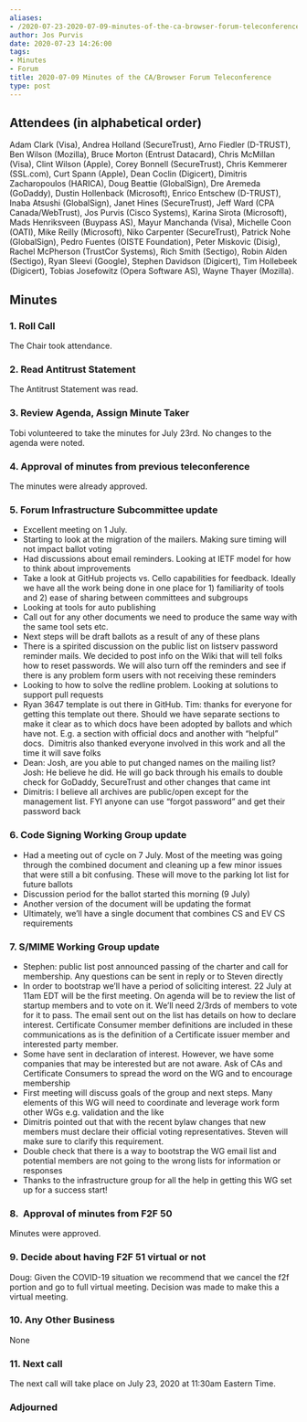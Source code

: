 ```yaml
---
aliases:
- /2020-07-23-2020-07-09-minutes-of-the-ca-browser-forum-teleconference/
author: Jos Purvis
date: 2020-07-23 14:26:00
tags:
- Minutes
- Forum
title: 2020-07-09 Minutes of the CA/Browser Forum Teleconference
type: post
---
```


## Attendees (in alphabetical order) 

Adam Clark (Visa), Andrea Holland (SecureTrust), Arno Fiedler (D-TRUST), Ben Wilson (Mozilla), Bruce Morton (Entrust Datacard), Chris McMillan (Visa), Clint Wilson (Apple), Corey Bonnell (SecureTrust), Chris Kemmerer (SSL.com), Curt Spann (Apple), Dean Coclin (Digicert), Dimitris Zacharopoulos (HARICA), Doug Beattie (GlobalSign), Dre Aremeda (GoDaddy), Dustin Hollenback (Microsoft), Enrico Entschew (D-TRUST), Inaba Atsushi (GlobalSign), Janet Hines (SecureTrust), Jeff Ward (CPA Canada/WebTrust), Jos Purvis (Cisco Systems), Karina Sirota (Microsoft), Mads Henriksveen (Buypass AS), Mayur Manchanda (Visa), Michelle Coon (OATI), Mike Reilly (Microsoft), Niko Carpenter (SecureTrust), Patrick Nohe (GlobalSign), Pedro Fuentes (OISTE Foundation), Peter Miskovic (Disig), Rachel McPherson (TrustCor Systems), Rich Smith (Sectigo), Robin Alden (Sectigo), Ryan Sleevi (Google), Stephen Davidson (Digicert), Tim Hollebeek (Digicert), Tobias Josefowitz (Opera Software AS), Wayne Thayer (Mozilla).

## Minutes 

### 1. Roll Call 

The Chair took attendance.

### 2. Read Antitrust Statement 

The Antitrust Statement was read.

### 3. Review Agenda, Assign Minute Taker 

Tobi volunteered to take the minutes for July 23rd. No changes to the agenda were noted.

### 4. Approval of minutes from previous teleconference 

The minutes were already approved.

### 5. Forum Infrastructure Subcommittee update 

- Excellent meeting on 1 July.
- Starting to look at the migration of the mailers. Making sure timing will not impact ballot voting
- Had discussions about email reminders. Looking at IETF model for how to think about improvements
- Take a look at GitHub projects vs. Cello capabilities for feedback. Ideally we have all the work being done in one place for 1) familiarity of tools and 2) ease of sharing between committees and subgroups
- Looking at tools for auto publishing
- Call out for any other documents we need to produce the same way with the same tool sets etc.
- Next steps will be draft ballots as a result of any of these plans
- There is a spirited discussion on the public list on listserv password reminder mails. We decided to post info on the Wiki that will tell folks how to reset passwords. We will also turn off the reminders and see if there is any problem form users with not receiving these reminders
- Looking to how to solve the redline problem. Looking at solutions to support pull requests
- Ryan 3647 template is out there in GitHub. Tim: thanks for everyone for getting this template out there. Should we have separate sections to make it clear as to which docs have been adopted by ballots and which have not. E.g. a section with official docs and another with “helpful” docs.  Dimitris also thanked everyone involved in this work and all the time it will save folks
- Dean: Josh, are you able to put changed names on the mailing list? Josh: He believe he did. He will go back through his emails to double check for GoDaddy, SecureTrust and other changes that came int
- Dimitris: I believe all archives are public/open except for the management list. FYI anyone can use “forgot password” and get their password back

### 6. Code Signing Working Group update 

- Had a meeting out of cycle on 7 July. Most of the meeting was going through the combined document and cleaning up a few minor issues that were still a bit confusing. These will move to the parking lot list for future ballots
- Discussion period for the ballot started this morning (9 July)
- Another version of the document will be updating the format
- Ultimately, we’ll have a single document that combines CS and EV CS requirements

### 7. S/MIME Working Group update 

- Stephen: public list post announced passing of the charter and call for membership. Any questions can be sent in reply or to Steven directly
- In order to bootstrap we’ll have a period of soliciting interest. 22 July at 11am EDT will be the first meeting. On agenda will be to review the list of startup members and to vote on it. We’ll need 2/3rds of members to vote for it to pass. The email sent out on the list has details on how to declare interest. Certificate Consumer member definitions are included in these communications as is the definition of a Certificate issuer member and interested party member.
- Some have sent in declaration of interest. However, we have some companies that may be interested but are not aware. Ask of CAs and Certificate Consumers to spread the word on the WG and to encourage membership
- First meeting will discuss goals of the group and next steps. Many elements of this WG will need to coordinate and leverage work form other WGs e.g. validation and the like
- Dimitris pointed out that with the recent bylaw changes that new members must declare their official voting representatives. Steven will make sure to clarify this requirement.
- Double check that there is a way to bootstrap the WG email list and potential members are not going to the wrong lists for information or responses
- Thanks to the infrastructure group for all the help in getting this WG set up for a success start!

### 8.  Approval of minutes from F2F 50 

Minutes were approved.

### 9. Decide about having F2F 51 virtual or not 

Doug: Given the COVID-19 situation we recommend that we cancel the f2f portion and go to full virtual meeting. Decision was made to make this a virtual meeting.

### 10. Any Other Business 

None

### 11. Next call 

The next call will take place on July 23, 2020 at 11:30am Eastern Time.

### Adjourned